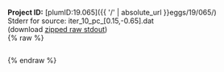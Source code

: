 **Project ID:** [plumID:19.065]({{ '/' | absolute_url }}eggs/19/065/)  
Stderr for source:  iter_10_pc_[0.15,-0.65].dat   
(download [zipped raw stdout](iter_10_pc_[0.15,-0.65].dat.plumed.stdout.txt.zip))  
{% raw %}
<pre>
</pre>
{% endraw %}
